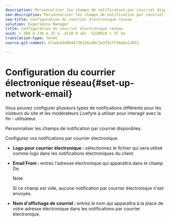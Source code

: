 ```yaml
---
description: Personnaliser les champs de notification par courriel disponibles.
seo-description: Personnaliser les champs de notification par courriel disponibles.
seo-title: Configuration du courrier électronique réseau
solution: Experience Manager
title: Configuration du courrier électronique réseau
uuid: c 368 d 236-e 25 a -4118-8 abc -5230618 c 97 ee
translation-type: tm+mt
source-git-commit: 67aeb3de964473b326c88c3a3f81ff48a6a12652

---
```



# Configuration du courrier électronique réseau{#set-up-network-email}

Vous pouvez configurer plusieurs types de notifications différents pour les visiteurs du site et les modérateurs Livefyre à utiliser pour interagir avec la fin - utilisateur.

Personnaliser les champs de notification par courriel disponibles.

Configurez vos notifications par courrier électronique.

* **Logo pour courrier électronique :** sélectionnez le fichier qui sera utilisé comme logo dans les notifications électroniques du client.
* **Email From :** entrez l'adresse électronique qui apparaîtra dans le champ De.

   >[!NOTE]
   >
   >Si ce champ est vide, aucune notification par courrier électronique n'est envoyée.

* **Nom d'affichage de courriel :** entrez le nom qui apparaîtra à la place de votre adresse électronique dans les notifications par courrier électronique.

